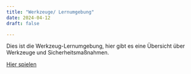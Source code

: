 ```yaml
---
title: "Werkzeuge/ Lernumgebung"
date: 2024-04-12
draft: false

---
```


Dies ist die Werkzeug-Lernumgebung, hier gibt es eine Übersicht über Werkzeuge und Sicherheitsmaßnahmen.


[Hier spielen](https://ph181.github.io/werkzeuge/)
